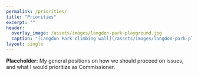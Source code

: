 ```yaml
---
permalink: /priorities/
title: "Priorities"
excerpt: ""
header:
  overlay_image: /assets/images/langdon-park-playground.jpg
  caption: "[Langdon Park climbing wall](/assets/images/langdon-park-playground.jpg)"
layout: single
---
```

**Placeholder:** My general positions on how we should proceed on issues, and what I would prioritize as Commissioner.
